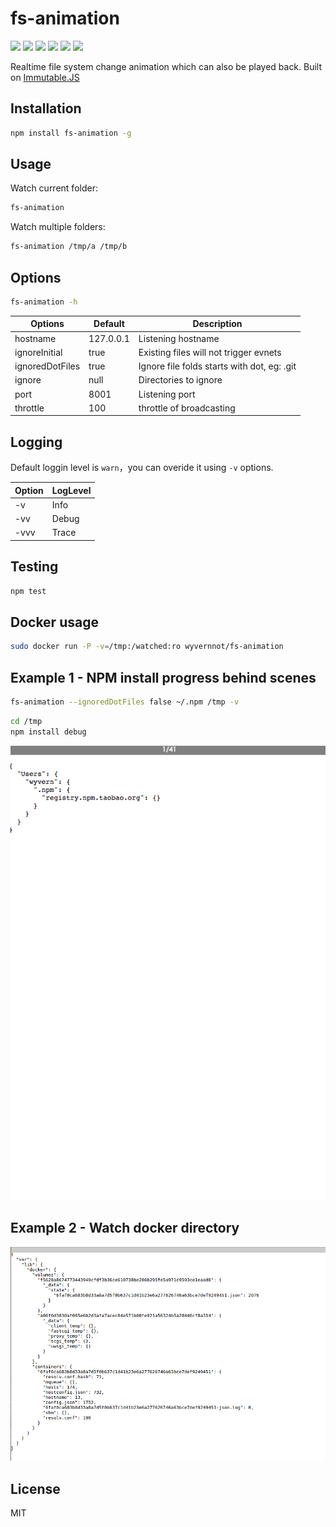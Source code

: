 # fs-animation
![](https://img.shields.io/travis/wyvernnot/fs-animation.svg)
![](https://img.shields.io/npm/v/fs-animation.svg)
![](https://img.shields.io/coveralls/wyvernnot/fs-animation.svg)
![](https://img.shields.io/npm/dm/fs-animation.svg)
![](https://img.shields.io/npm/l/fs-animation.svg)
![](https://img.shields.io/docker/pulls/wyvernnot/fs-animation.svg)

Realtime file system change animation which can also be played back. Built on [Immutable.JS](https://github.com/facebook/immutable-js/)

## Installation

```sh
npm install fs-animation -g
```

## Usage 

Watch current folder:

```sh
fs-animation
```

Watch multiple folders:

```sh
fs-animation /tmp/a /tmp/b
```

## Options

```sh
fs-animation -h
```

Options           |     Default     |     Description
------------------|-----------------|------------------
hostname          | 127.0.0.1       | Listening hostname
ignoreInitial     | true            | Existing files will not trigger evnets
ignoredDotFiles   | true            | Ignore file folds starts with dot, eg: .git
ignore            | null            | Directories to ignore
port              | 8001            | Listening port
throttle          | 100             | throttle of broadcasting

## Logging

Default loggin level is `warn`，you can overide it using `-v` options.

Option    | LogLevel     
----------|-------------
-v        | Info      
-vv       | Debug         
-vvv      | Trace         

## Testing

```sh
npm test
```

## Docker usage

```sh
sudo docker run -P -v=/tmp:/watched:ro wyvernnot/fs-animation 
```

## Example 1 - NPM install progress behind scenes

```sh
fs-animation --ignoredDotFiles false ~/.npm /tmp -v
```

```sh
cd /tmp
npm install debug
```

![record](doc/record.gif)

## Example 2 - Watch docker directory

![](doc/screenshot.png)



## License

MIT

